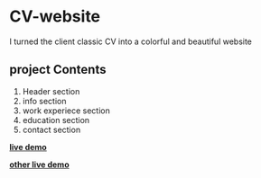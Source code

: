 # CV-website 
I turned the client classic CV into a colorful and beautiful website

## project Contents 
1. Header section 
2. info section 
3. work experiece section 
4. education section 
5. contact section 

[**live demo**](https://abdelrhman-ahmed-kamal.github.io/CV-website/)

[**other live demo**](https://preeminent-heliotrope-899247.netlify.app/) 
